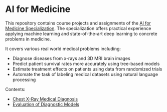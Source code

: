 # AI for Medicine

This repository contains course projects and assignments of the [AI for Medicine Specialization](https://www.deeplearning.ai/ai-for-medicine/). The specialization offers practical experience applying machine learning and state-of-the-art deep learning to concrete problems in medicine. <br>

It covers various real world medical problems including:

* Diagnose diseases from x-rays and 3D MRI brain images
* Predict patient survival rates more accurately using tree-based models
* Estimate treatment effects on patients using data from randomized trials
* Automate the task of labeling medical datasets using natural language processing

Contents:

* [Chest X-Ray Medical Diagnosis](https://github.com/dsinas/AI4M/tree/master/Chest%20X-Ray%20Medical%20Diagnosis)
* [Evaluation of Diagnostic Models](https://github.com/dsinas/AI4M/tree/master/Evaluation%20of%20Diagnostic%20Models)

